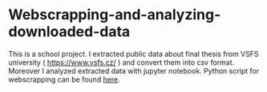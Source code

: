 # Webscrapping-and-analyzing-downloaded-data
This is a school project. I extracted public data about final thesis from VSFS university ( https://www.vsfs.cz/ ) and convert them into csv format. Moreover I analyzed extracted data with jupyter notebook.
Python script for webscrapping can be found [here](https://github.com/stepaiv3/Webscrapping-and-analyzing-downloaded-data/blob/master/data/scrappingVSFS01.py).
